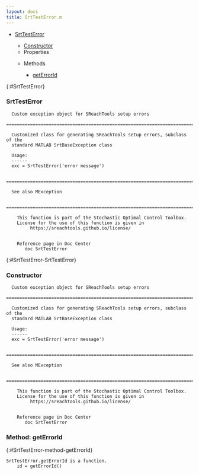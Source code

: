 ```yaml
---
layout: docs
title: SrtTestError.m
---
```


<ul class="doc-list">
    <li class="doc-list"><a href="#SrtTestError">SrtTestError</a></li>
    <ul class="doc-list">
        <li><a href="#SrtTestError-SrtTestError">Constructor</a></li>
        <li>Properties</li>
        <ul class="doc-list">
        </ul>
        <li>Methods</li>
        <ul class="doc-list">
            <li class="doc-list"><a href="#SrtTestError-method-getErrorId">getErrorId</a></li>
        </ul>
    </ul>
</ul>

{:#SrtTestError}
### SrtTestError
```
  Custom exception object for SReachTools setup errors
  ============================================================================
  
  Customized class for generating SReachTools setup errors, subclass of the 
  standard MATLAB SrtBaseException class
 
  Usage:
  ------
  exc = SrtTestError('error message')
 
  ============================================================================
 
  See also MException
 
  ============================================================================
 
    This function is part of the Stochastic Optimal Control Toolbox.
    License for the use of this function is given in
         https://sreachtools.github.io/license/
  

    Reference page in Doc Center
       doc SrtTestError

```

{:#SrtTestError-SrtTestError}
### Constructor
```
  Custom exception object for SReachTools setup errors
  ============================================================================
  
  Customized class for generating SReachTools setup errors, subclass of the 
  standard MATLAB SrtBaseException class
 
  Usage:
  ------
  exc = SrtTestError('error message')
 
  ============================================================================
 
  See also MException
 
  ============================================================================
 
    This function is part of the Stochastic Optimal Control Toolbox.
    License for the use of this function is given in
         https://sreachtools.github.io/license/
  

    Reference page in Doc Center
       doc SrtTestError

```

### Method: getErrorId
{:#SrtTestError-method-getErrorId}
```
SrtTestError.getErrorId is a function.
    id = getErrorId()
```

